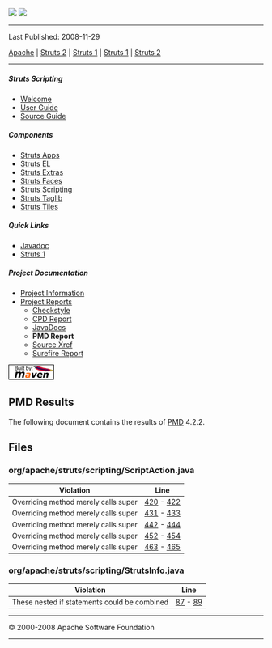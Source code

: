 <span id="bannerLeft">[![](http://www.apache.org/images/asf-logo.gif)](http://www.apache.org/)</span> <span id="bannerRight">[![](images/struts.gif)]()</span>

------------------------------------------------------------------------

Last Published: 2008-11-29

[Apache](http://www.apache.org/) | [Struts 2](2.x/) | [Struts 1](1.x/) | [Struts 1](1.x/) | [Struts 2](2.x/)

------------------------------------------------------------------------

##### Struts Scripting

-   [Welcome](index.html.md)
-   [User Guide](user-guide.html.md)
-   [Source Guide](source-guide.html.md)

##### Components

-   [Struts Apps](../struts-apps/index.html.md)
-   [Struts EL](../struts-el/index.html.md)
-   [Struts Extras](../struts-extras/index.html.md)
-   [Struts Faces](../struts-faces/index.html.md)
-   [Struts Scripting](../struts-scripting/index.html.md)
-   [Struts Taglib](../struts-taglib/index.html.md)
-   [Struts Tiles](../struts-tiles/index.html.md)

##### Quick Links

-   [Javadoc](apidocs/index.html.md)
-   [Struts 1](../index.html.md)

##### Project Documentation

-   [Project Information](project-info.html.md)
-   [Project Reports](project-reports.html.md)
    -   [Checkstyle](checkstyle.html.md)
    -   [CPD Report](cpd.html.md)
    -   [JavaDocs](apidocs/index.html.md)
    -   **PMD Report**
    -   [Source Xref](xref/index.html.md)
    -   [Surefire Report](surefire-report.html.md)

[![Built by Maven](./images/logos/maven-feather.png)](http://maven.apache.org/ "Built by Maven")

PMD Results
-----------

The following document contains the results of [PMD](http://pmd.sourceforge.net/) 4.2.2.

Files
-----

### org/apache/struts/scripting/ScriptAction.java

| Violation                            | Line                                                                                                                              |
|--------------------------------------|-----------------------------------------------------------------------------------------------------------------------------------|
| Overriding method merely calls super | [420](./xref/org/apache/struts/scripting/ScriptAction.html.md#420) - [422](./xref/org/apache/struts/scripting/ScriptAction.html#422) |
| Overriding method merely calls super | [431](./xref/org/apache/struts/scripting/ScriptAction.html.md#431) - [433](./xref/org/apache/struts/scripting/ScriptAction.html#433) |
| Overriding method merely calls super | [442](./xref/org/apache/struts/scripting/ScriptAction.html.md#442) - [444](./xref/org/apache/struts/scripting/ScriptAction.html#444) |
| Overriding method merely calls super | [452](./xref/org/apache/struts/scripting/ScriptAction.html.md#452) - [454](./xref/org/apache/struts/scripting/ScriptAction.html#454) |
| Overriding method merely calls super | [463](./xref/org/apache/struts/scripting/ScriptAction.html.md#463) - [465](./xref/org/apache/struts/scripting/ScriptAction.html#465) |

### org/apache/struts/scripting/StrutsInfo.java

| Violation                                    | Line                                                                                                                      |
|----------------------------------------------|---------------------------------------------------------------------------------------------------------------------------|
| These nested if statements could be combined | [87](./xref/org/apache/struts/scripting/StrutsInfo.html.md#87) - [89](./xref/org/apache/struts/scripting/StrutsInfo.html#89) |

------------------------------------------------------------------------

© 2000-2008 Apache Software Foundation

------------------------------------------------------------------------


